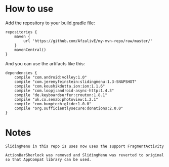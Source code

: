 How to use
==========

Add the repository to your build.gradle file:

    repositories {
        maven {
            url 'https://github.com/AfzalivE/my-mvn-repo/raw/master/'
        }
        mavenCentral()
    }

And you can use the artifacts like this:

    dependencies {
        compile "com.android:volley:1.0"
        compile "com.jeremyfeinstein:slidingmenu:1.3-SNAPSHOT"
        compile "com.koushikdutta.ion:ion:1.1.6"
        compile "com.loopj:android-async-http:1.4.3"
        compile "de.keyboardsurfer:crouton:1.8.1"
        compile "uk.co.senab:photoview:1.2.1"
        compile "com.bumptech:glide:1.0.0"
        compile "org.sufficientlysecure:donations:2.0.0"
    }

Notes
======
    SlidingMenu in this repo is uses now uses the support FragmentActivity

    ActionBarSherlock was removed and SlidingMenu was reverted to original so that AppCompat library can be used.
